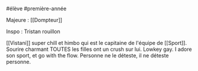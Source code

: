 #élève #première-année 

Majeure : [[Dompteur]]

Inspo : Tristan rouillon

[[Vistani]] super chill et himbo qui est le capitaine de l'équipe de [[Sport]]. Sourire charmant
TOUTES les filles ont un crush sur lui. 
Lowkey gay.
I adore son sport, et go with the flow.
Personne ne le déteste, il ne déteste personne.